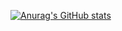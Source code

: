 [![Anurag's GitHub stats](https://github-readme-stats.vercel.app/api?username=Alok-Joshi&theme=dark)](https://github.com/anuraghazra/github-readme-stats)
